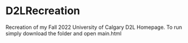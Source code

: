 # D2LRecreation
Recreation of my Fall 2022 University of Calgary D2L Homepage. To run simply download the folder and open main.html

